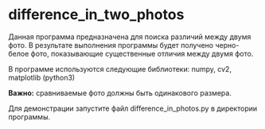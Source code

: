 # difference_in_two_photos
Данная программа предназначена для поиска различий между двумя фото.
В результате выполнения программы будет получено черно-белое фото, показывающие существенные отличия между двумя фото.

В программе используются следующие библиотеки: numpy, cv2, matplotlib (python3)

<b>Важно:</b> сравниваемые фото должны быть одинакового размера.

Для демонстрации запустите файл difference_in_photos.py в директории программы.
